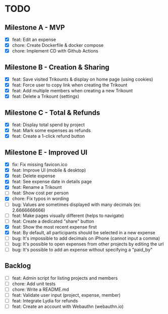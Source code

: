 # TODO

## Milestone A - MVP

- [x] feat: Edit an expense
- [x] chore: Create Dockerfile & docker compose
- [x] chore: Implement CD with Github Actions

## Milestone B - Creation & Sharing

- [x] feat: Save visited Trikounts & display on home page (using cookies)
- [x] feat: Force user to copy link when creating the Trikount
- [x] feat: Add multiple members when creating a new Trikount
- [x] feat: Delete a Trikount (settings)

## Milestone C - Total & Refunds

- [x] feat: Display total spend by project
- [x] feat: Mark some expenses as refunds
- [x] feat: Create a 1-click refund button

## Milestone E - Improved UI

- [x] fix: Fix missing favicon.ico
- [x] feat: Improve UI (mobile & desktop)
- [x] feat: Delete expense
- [x] feat: See expense date in details page
- [x] feat: Rename a Trikount
- [ ] feat: Show cost per person
- [x] chore: Fix typos in wording
- [ ] bug: Values are sometimes displayed with many decimals (ex: 2.6666666666)
- [ ] feat: Make pages visually different (helps to navigate)
- [ ] feat: Create a dedicated "share" button
- [x] feat: Show the most recent expense first
- [x] feat: By default, all participants should be selected in a new expense
- [ ] bug: It's impossible to add decimals on iPhone (cannot input a comma)
- [ ] bug: It's possible to open expenses from other projects by editing the url
- [ ] bug: It's possible to add an expense without specifying a "paid_by"

## Backlog

- [ ] feat: Admin script for listing projects and members
- [ ] chore: Add unit tests
- [ ] chore: Write a README.md
- [ ] feat: Validate user input (project, expense, member)
- [ ] feat: Integrate Lydia for refunds
- [ ] feat: Create an account with Webauthn (webauthn.io)